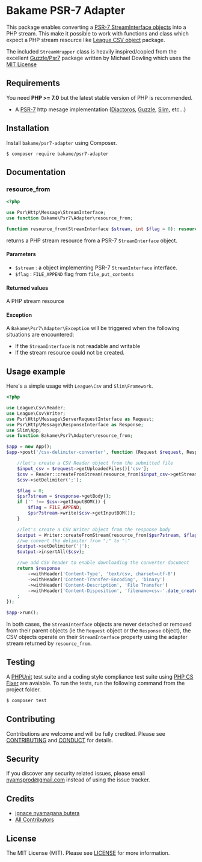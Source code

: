Bakame PSR-7 Adapter
=====

This package enables converting a [PSR-7 StreamInterface objects](//www.php-fig.org/psr/psr-7/) into a PHP stream. This make it possible to work with functions and class which expect a PHP stream resource like [League CSV object](//csv.thephpleague.com) package.

The included `StreamWrapper` class is heavily inspired/copied from the excellent [Guzzle/Psr7](https://github.com/guzzle/psr7#php-streamwrapper) package written by Michael Dowling which uses the [MIT License](https://github.com/guzzle/psr7/blob/master/LICENSE)

Requirements
-------

You need **PHP >= 7.0** but the latest stable version of PHP is recommended.
- A [PSR-7](//packagist.org/providers/psr/http-message-implementation) http mesage implementation ([Diactoros](//github.com/zendframework/zend-diactoros), [Guzzle](//github.com/guzzle/psr7), [Slim](//github.com/slimphp/Slim), etc...)

Installation
-------

Install `bakame/psr7-adapter` using Composer.

```
$ composer require bakame/psr7-adapter
```

Documentation
------

### resource_from

```php
<?php

use Psr\Http\Message\StreamInterface;
use function Bakame\Psr7\Adapter\resource_from;

function resource_from(StreamInterface $stream, int $flag = 0): resource;
```

returns a PHP stream resource from a PSR-7 `StreamInterface` object.

#### Parameters

- `$stream` : a object implementing PSR-7 `StreamInterface` interface.
- `$flag` : `FILE_APPEND` flag from `file_put_contents`

#### Returned values

A PHP stream resource

#### Exception

A `Bakame\Psr7\Adapter\Exception` will be triggered when the following situations are encountered:

- If the `StreamInterface` is not readable and writable
- If the stream resource could not be created.

Usage example
------

Here's a simple usage with `League\Csv` and `Slim\Framework`.

```php
<?php

use League\Csv\Reader;
use League\Csv\Writer;
use Psr\Http\Message\ServerRequestInterface as Request;
use Psr\Http\Message\ResponseInterface as Response;
use Slim\App;
use function Bakame\Psr7\Adapter\resource_from;

$app = new App();
$app->post('/csv-delimiter-converter', function (Request $request, Response $response): Response {

    //let's create a CSV Reader object from the submitted file
    $input_csv = $request->getUploadedFiles()['csv'];
    $csv = Reader::createFromStream(resource_from($input_csv->getStream()));
    $csv->setDelimiter(';');

    $flag = 0;
    $psr7stream = $response->getBody();
    if ('' !== $csv->getInputBOM()) {
        $flag = FILE_APPEND;
        $psr7stream->write($csv->getInputBOM());
    }

    //let's create a CSV Writer object from the response body
    $output = Writer::createFromStream(resource_from($psr7stream, $flag));
    //we convert the delimiter from ";" to "|"
    $output->setDelimiter('|');
    $output->insertAll($csv);

    //we add CSV header to enable downloading the converter document
    return $response
        ->withHeader('Content-Type', 'text/csv, charset=utf-8')
        ->withHeader('Content-Transfer-Encoding', 'binary')
        ->withHeader('Content-Description', 'File Transfer')
        ->withHeader('Content-Disposition', 'filename=csv-'.date_create()->format('Ymdhis').'.csv')
    ;
});

$app->run();
```

In both cases, the `StreamInterface` objects are never detached or removed from their parent objects (ie the `Request` object or the `Response` object), the CSV objects operate on their `StreamInterface` property using the adapter stream returned by `resource_from`.

Testing
-------

A [PHPUnit](https://phpunit.de) test suite and a coding style compliance test suite using [PHP CS Fixer](http://cs.sensiolabs.org/) are avaiable. To run the tests, run the following command from the project folder.

``` bash
$ composer test
```

Contributing
-------

Contributions are welcome and will be fully credited. Please see [CONTRIBUTING](.github/CONTRIBUTING.md) and [CONDUCT](CONDUCT.md) for details.

Security
-------

If you discover any security related issues, please email nyamsprod@gmail.com instead of using the issue tracker.

Credits
-------

- [ignace nyamagana butera](https://github.com/nyamsprod)
- [All Contributors](https://github.com/bakame-php/psr7-csv-factory/graphs/contributors)

License
-------

The MIT License (MIT). Please see [LICENSE](LICENSE) for more information.

[PSR-2]: http://www.php-fig.org/psr/psr-2/
[PSR-4]: http://www.php-fig.org/psr/psr-4/
